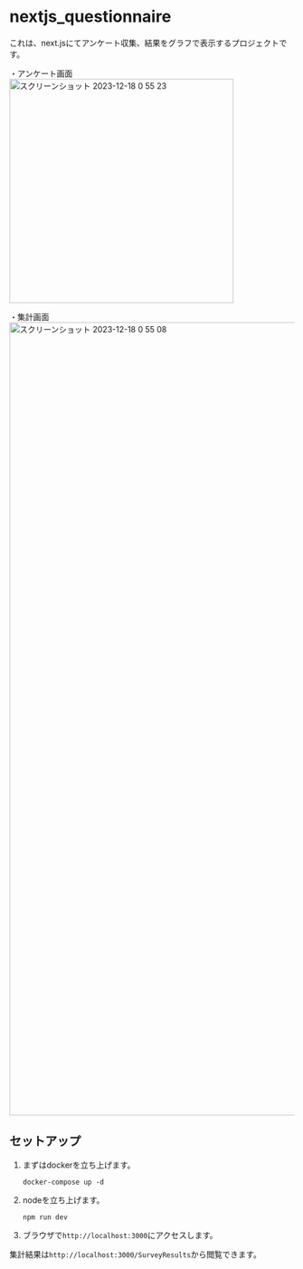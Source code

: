 # nextjs_questionnaire
これは、next.jsにてアンケート収集、結果をグラフで表示するプロジェクトです。  
  
・アンケート画面  
<img width="396" alt="スクリーンショット 2023-12-18 0 55 23" src="https://github.com/yutaka520/nextjs_questionnaire/assets/72373889/82c6a2ce-e2d9-409e-9bb7-c5d01d3780e4">
  
・集計画面
<img width="1401" alt="スクリーンショット 2023-12-18 0 55 08" src="https://github.com/yutaka520/nextjs_questionnaire/assets/72373889/e59e0f54-710c-40c1-9c3e-b0fa598ef8c5">

## セットアップ
1. まずはdockerを立ち上げます。
    ```
    docker-compose up -d
    ```
2. nodeを立ち上げます。
   ```
   npm run dev
   ```
3. ブラウザで`http://localhost:3000`にアクセスします。
  
集計結果は`http://localhost:3000/SurveyResults`から閲覧できます。
